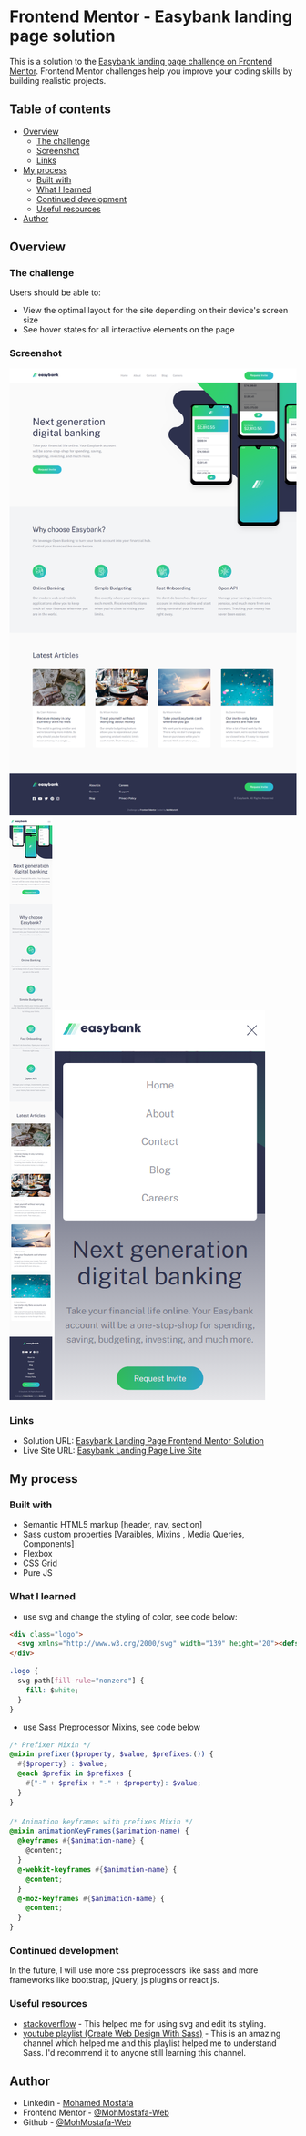 # Frontend Mentor - Easybank landing page solution

This is a solution to the [Easybank landing page challenge on Frontend Mentor](https://www.frontendmentor.io/challenges/easybank-landing-page-WaUhkoDN). Frontend Mentor challenges help you improve your coding skills by building realistic projects. 

## Table of contents

- [Overview](#overview)
  - [The challenge](#the-challenge)
  - [Screenshot](#screenshot)
  - [Links](#links)
- [My process](#my-process)
  - [Built with](#built-with)
  - [What I learned](#what-i-learned)
  - [Continued development](#continued-development)
  - [Useful resources](#useful-resources)
- [Author](#author)

## Overview

### The challenge

Users should be able to:

- View the optimal layout for the site depending on their device's screen size
- See hover states for all interactive elements on the page

### Screenshot

![Desktop Design](./screenshots/desktop-design.png)
![Mobile Design](./screenshots/mobile-design.png)
![Mobile Navigation](./screenshots/mobile-navigation.png)

### Links

- Solution URL: [Easybank Landing Page Frontend Mentor Solution](https://github.com/MohMostafa-Web/easybank-landing-page-frontend-mentor)
- Live Site URL: [Easybank Landing Page Live Site](https://mohmostafa-web.github.io/easybank-landing-page-frontend-mentor/)

## My process

### Built with

- Semantic HTML5 markup [header, nav, section]
- Sass custom properties [Varaibles, Mixins , Media Queries, Components]
- Flexbox
- CSS Grid
- Pure JS

### What I learned

- use svg and change the styling of color, see code below:

```html
<div class="logo">
  <svg xmlns="http://www.w3.org/2000/svg" width="139" height="20"><defs><linearGradient id="a" x1="72.195%" x2="17.503%" y1="0%" y2="100%"><stop offset="0%" stop-color="#33D35E"/><stop offset="100%" stop-color="#2AB6D9"/></linearGradient></defs><g fill="none" fill-rule="evenodd"><path fill="#2D314D" fill-rule="nonzero" d="M37.754 15.847c2.852 0 5.152-1.622 5.952-4.216h-3.897c-.376.665-1.14 1.066-2.055 1.066-1.237 0-2.065-.674-2.32-1.978h8.44c.051-.352.081-.694.081-1.037 0-3.335-2.537-5.95-6.201-5.95-3.568 0-6.175 2.564-6.175 6.049 0 3.473 2.628 6.066 6.175 6.066zm2.344-7.297h-4.596c.317-1.129 1.11-1.749 2.252-1.749 1.181 0 2 .613 2.344 1.75zm10.946 7.296c1.32 0 2.5-.434 3.43-1.188l.336.804h3.027V4.093h-2.919l-.4.88c-.94-.775-2.135-1.222-3.474-1.222-3.476 0-5.961 2.505-5.961 6.026 0 3.533 2.485 6.07 5.961 6.07zm.524-3.467c-1.467 0-2.545-1.108-2.545-2.593 0-1.475 1.069-2.583 2.545-2.583 1.466 0 2.544 1.108 2.544 2.583 0 1.485-1.078 2.593-2.544 2.593zm13.123 3.467c3.02 0 5.025-1.554 5.025-3.93 0-2.883-2.387-3.256-4.183-3.575-1.08-.193-1.95-.344-1.95-.99 0-.527.422-.838 1.05-.838.71 0 1.197.337 1.197 1.063h3.667c-.044-2.303-1.92-3.843-4.816-3.843-2.912 0-4.854 1.47-4.854 3.75 0 2.757 2.337 3.289 4.1 3.574 1.092.181 1.952.368 1.952 1.024 0 .587-.543.88-1.116.88-.742 0-1.32-.383-1.32-1.214h-3.77c.036 2.463 1.919 4.1 5.018 4.1zm8.1 3.858c2.936 0 4.344-1.257 5.877-4.736l4.764-10.863h-4.206l-2.249 6.263-2.412-6.263H70.31l4.698 10.43c-.53 1.414-.983 1.804-2.48 1.804H71.45v3.365h1.341zm18.504-3.858c3.5 0 5.973-2.515 5.973-6.048S94.796 3.75 91.295 3.75a5.332 5.332 0 00-2.825.784V0H84.6v15.474h2.897l.37-.844c.923.771 2.102 1.216 3.428 1.216zm-.523-3.467c-1.467 0-2.545-1.108-2.545-2.58 0-1.486 1.078-2.594 2.545-2.594 1.466 0 2.544 1.108 2.544 2.593 0 1.473-1.087 2.58-2.544 2.58zm13.598 3.467c1.32 0 2.5-.434 3.43-1.188l.336.804h3.027V4.093h-2.918l-.401.88c-.939-.775-2.135-1.222-3.474-1.222-3.476 0-5.96 2.505-5.96 6.026 0 3.533 2.484 6.07 5.96 6.07zm.524-3.467c-1.467 0-2.545-1.108-2.545-2.593 0-1.475 1.07-2.583 2.545-2.583 1.467 0 2.545 1.108 2.545 2.583 0 1.485-1.078 2.593-2.545 2.593zm12.653 3.095V9.403c0-1.447.702-2.3 1.923-2.3.986 0 1.483.657 1.483 1.98v6.39h3.915V8.543c0-2.897-1.733-4.773-4.373-4.773-1.47 0-2.733.565-3.58 1.508l-.537-1.172h-2.747v11.369h3.916zm13.748 0v-4.808l2.848 4.808h4.616l-3.902-5.95 3.543-5.419h-4.397l-2.708 4.454V0h-3.916v15.474h3.916z"/><g fill="url(#a)"><path d="M10.802 0L0 19.704h5.986L16.789 0z"/><path opacity=".5" d="M18.171 0L7.368 19.704h5.986L24.157 0z"/><path opacity=".15" d="M25.539 0L14.737 19.704h5.986L31.525 0z"/></g></g></svg>
</div>
```
```css
.logo {
  svg path[fill-rule="nonzero"] {
    fill: $white;
  }
}
```

- use Sass Preprocessor Mixins, see code below

```scss
/* Prefixer Mixin */
@mixin prefixer($property, $value, $prefixes:()) {
  #{$property} : $value;
  @each $prefix in $prefixes {
    #{"-" + $prefix + "-" + $property}: $value;
  }
}

/* Animation keyframes with prefixes Mixin */
@mixin animationKeyFrames($animation-name) {
  @keyframes #{$animation-name} {
    @content;
  }
  @-webkit-keyframes #{$animation-name} {
    @content;
  }
  @-moz-keyframes #{$animation-name} {
    @content;
  }
}
```

### Continued development

In the future, I will use more css preprocessors like sass and more frameworks like bootstrap, jQuery, js plugins or react js.

### Useful resources

- [stackoverflow](https://stackoverflow.com/questions/24933430/img-src-svg-changing-the-styles-with-css) - This helped me for using svg and edit its styling.
- [youtube playlist (Create Web Design With Sass)](https://www.youtube.com/playlist?list=PLDoPjvoNmBAz9sluuyOWPifXvySgrGma8) - This is an amazing channel which helped me and this playlist helped me to understand Sass. I'd recommend it to anyone still learning this channel.

## Author

- Linkedin - [Mohamed Mostafa](https://www.linkedin.com/in/mohamed-mostafa-4a08aa1a2/)
- Frontend Mentor - [@MohMostafa-Web](https://www.frontendmentor.io/profile/MohMostafa-Web)
- Github - [@MohMostafa-Web](https://github.com/MohMostafa-Web)
